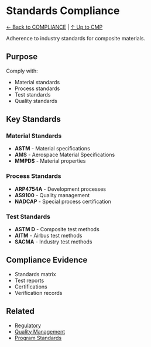 # Standards Compliance

[← Back to COMPLIANCE](../README.md) | [↑ Up to CMP](../../README.md)

Adherence to industry standards for composite materials.

## Purpose

Comply with:
- Material standards
- Process standards
- Test standards
- Quality standards

## Key Standards

### Material Standards
- **ASTM** - Material specifications
- **AMS** - Aerospace Material Specifications
- **MMPDS** - Material properties

### Process Standards
- **ARP4754A** - Development processes
- **AS9100** - Quality management
- **NADCAP** - Special process certification

### Test Standards
- **ASTM D** - Composite test methods
- **AITM** - Airbus test methods
- **SACMA** - Industry test methods

## Compliance Evidence

- Standards matrix
- Test reports
- Certifications
- Verification records

## Related

- [Regulatory](../REGULATORY/)
- [Quality Management](../../QUALITY/QMS/)
- [Program Standards](../../../../../../../../../../../../../../00-PROGRAM/STANDARDS/)
